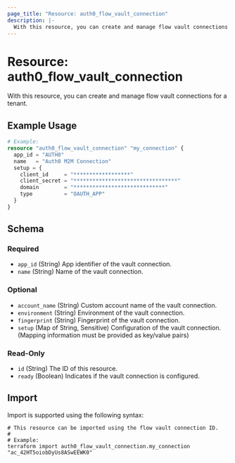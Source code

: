 ```yaml
---
page_title: "Resource: auth0_flow_vault_connection"
description: |-
  With this resource, you can create and manage flow vault connections for a tenant.
---
```


# Resource: auth0_flow_vault_connection

With this resource, you can create and manage flow vault connections for a tenant.

## Example Usage

```terraform
# Example:
resource "auth0_flow_vault_connection" "my_connection" {
  app_id = "AUTH0"
  name   = "Auth0 M2M Connection"
  setup = {
    client_id     = "******************"
    client_secret = "*********************************"
    domain        = "*****************************"
    type          = "OAUTH_APP"
  }
}
```

<!-- schema generated by tfplugindocs -->
## Schema

### Required

- `app_id` (String) App identifier of the vault connection.
- `name` (String) Name of the vault connection.

### Optional

- `account_name` (String) Custom account name of the vault connection.
- `environment` (String) Environment of the vault connection.
- `fingerprint` (String) Fingerprint of the vault connection.
- `setup` (Map of String, Sensitive) Configuration of the vault connection. (Mapping information must be provided as key/value pairs)

### Read-Only

- `id` (String) The ID of this resource.
- `ready` (Boolean) Indicates if the vault connection is configured.

## Import

Import is supported using the following syntax:

```shell
# This resource can be imported using the flow vault connection ID.
#
# Example:
terraform import auth0_flow_vault_connection.my_connection "ac_42HT5oiobDyUs8ASwEEWK0"
```
